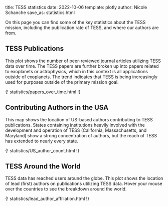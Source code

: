 title: TESS statistics
date: 2022-10-06
template: plotly
author: Nicole Schanche
save_as: statistics.html

On this page you can find some of the key statistics about the TESS mission, including the publication rate of TESS, and where our authors are from. 

## TESS Publications
This plot shows the number of peer-reviewed journal articles utilizing TESS data over time. The TESS papers are further broken up into papers related to exoplanets or astrophysics, which in this context is all applications outside of exoplanets. The trend indicates that TESS is being increasingly used for purposes outside of the primary mission goal.

{! statistics/papers_over_time.html !}

## Contributing Authors in the USA

This map shows the location of US-based authors contributing to TESS publications. States containing institutions heavily involved with the development and operation of TESS (California, Massachusetts, and Maryland) show a strong concentration of authors, but the reach of TESS has extended to nearly every state.

{! statistics/US_author_count.html !}

## TESS Around the World

TESS data has reached users around the globe. This plot shows the location of lead (first) authors on publications utilizing TESS data. Hover your mouse over the countries to see the breakdown around the world.

{! statistics/lead_author_affiliation.html !}
